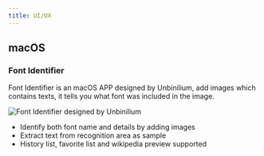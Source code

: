 ```yaml
---
title: UI/UX
---
```


## macOS

### Font Identifier

Font Identifier is an macOS APP designed by Unbinilium, add images which contains texts, it tells you what font was included in the image.

![Font Identifier designed by Unbinilium](https://cdn.jsdelivr.net/gh/Unbinilium/Resource@gh-pages/Book/design/font-identifier.png)

- Identify both font name and details by adding images 
- Extract text from recognition area as sample
- History list, favorite list and wikipedia preview supported
